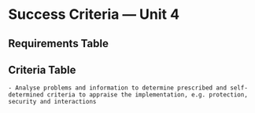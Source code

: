 # Success Criteria &mdash; Unit 4

## Requirements Table


## Criteria Table


```{admonition} Unit 3 subject matter covered:
- Analyse problems and information to determine prescribed and self-determined criteria to appraise the implementation, e.g. protection, security and interactions
```